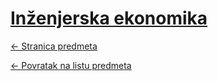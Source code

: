 # [Inženjerska ekonomika](https://www.github.com/studosi-fer/IE)
[<- Stranica predmeta](https://www.fer.unizg.hr/predmet/inzeko)

[<- Povratak na listu predmeta](https://www.github.com/studosi/FER)